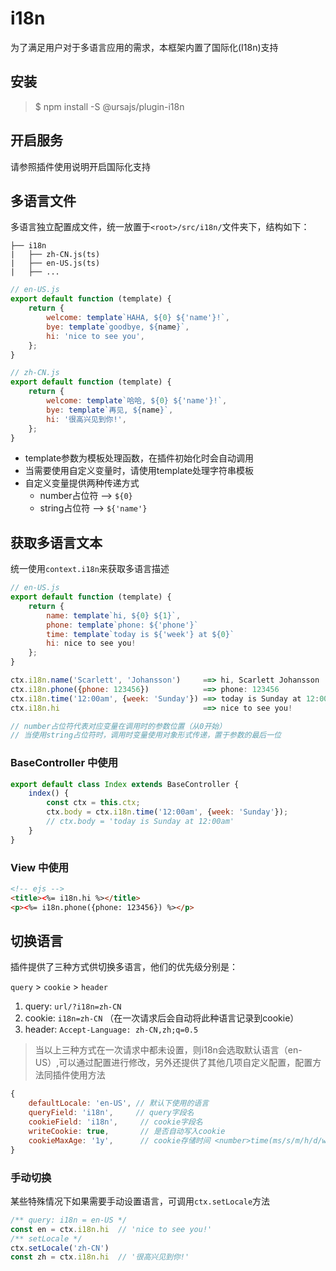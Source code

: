 # i18n

为了满足用户对于多语言应用的需求，本框架内置了国际化(I18n)支持

## 安装

> $ npm install -S @ursajs/plugin-i18n

## 开启服务
请参照插件使用说明开启国际化支持

## 多语言文件
多语言独立配置成文件，统一放置于`<root>/src/i18n/`文件夹下，结构如下：

```
├── i18n
|   ├── zh-CN.js(ts)  
|   ├── en-US.js(ts)
|   ├── ...
```

```js
// en-US.js
export default function (template) {
    return {
        welcome: template`HAHA, ${0} ${'name'}!`,
        bye: template`goodbye, ${name}`,
        hi: 'nice to see you',
    };
}

// zh-CN.js
export default function (template) {
    return {
        welcome: template`哈哈, ${0} ${'name'}!`,
        bye: template`再见, ${name}`,
        hi: '很高兴见到你!',
    };
}
```
 
* template参数为模板处理函数，在插件初始化时会自动调用
* 当需要使用自定义变量时，请使用template处理字符串模板
* 自定义变量提供两种传递方式
  * number占位符 --> `${0}`
  * string占位符 --> `${'name'}`

## 获取多语言文本
统一使用`context.i18n`来获取多语言描述

```js
// en-US.js
export default function (template) {
    return {
        name: template`hi, ${0} ${1}`,
        phone: template`phone: ${'phone'}`
        time: template`today is ${'week'} at ${0}`
        hi: nice to see you!
    };
}

ctx.i18n.name('Scarlett', 'Johansson')     ==> hi, Scarlett Johansson
ctx.i18n.phone({phone: 123456})            ==> phone: 123456
ctx.i18n.time('12:00am', {week: 'Sunday'}) ==> today is Sunday at 12:00am
ctx.i18n.hi                                ==> nice to see you!

// number占位符代表对应变量在调用时的参数位置（从0开始）
// 当使用string占位符时，调用时变量使用对象形式传递，置于参数的最后一位
```

### BaseController 中使用

```js
export default class Index extends BaseController {
	index() {
		const ctx = this.ctx;
		ctx.body = ctx.i18n.time('12:00am', {week: 'Sunday'});
		// ctx.body = 'today is Sunday at 12:00am'
	}
}
```

### View 中使用

```html
<!-- ejs -->
<title><%= i18n.hi %></title>
<p><%= i18n.phone({phone: 123456}) %></p>
```

## 切换语言

插件提供了三种方式供切换多语言，他们的优先级分别是：

`query` > `cookie` > `header`

1. query: `url/?i18n=zh-CN`
2. cookie: `i18n=zh-CN` （在一次请求后会自动将此种语言记录到cookie）
3. header: `Accept-Language: zh-CN,zh;q=0.5`

> 当以上三种方式在一次请求中都未设置，则i18n会选取默认语言（en-US）,可以通过配置进行修改，另外还提供了其他几项自定义配置，配置方法同插件使用方法

```js
{
	defaultLocale: 'en-US', // 默认下使用的语言
	queryField: 'i18n',     // query字段名
	cookieField: 'i18n',	 //	cookie字段名
	writeCookie: true,		 // 是否自动写入cookie
	cookieMaxAge: '1y',		 // cookie存储时间 <number>time(ms/s/m/h/d/w/y)
}
```

### 手动切换

某些特殊情况下如果需要手动设置语言，可调用`ctx.setLocale`方法
```js
/** query: i18n = en-US */
const en = ctx.i18n.hi  // 'nice to see you!'
/** setLocale */
ctx.setLocale('zh-CN')
const zh = ctx.i18n.hi  // '很高兴见到你!'
```